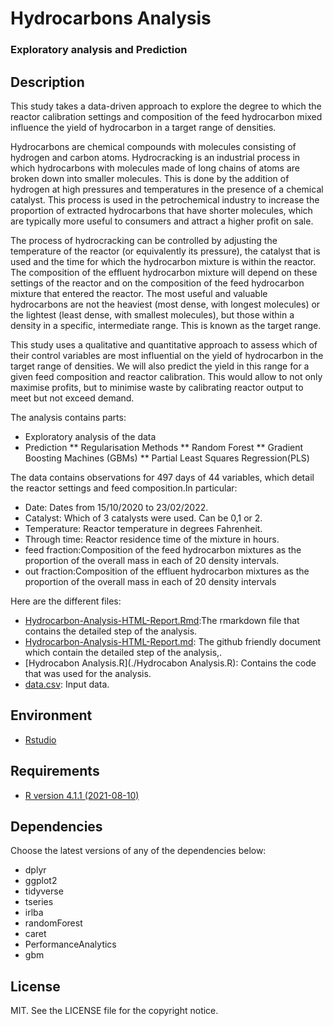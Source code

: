 # Hydrocarbons Analysis
### Exploratory analysis and Prediction

## Description

This study takes a data-driven approach to explore the degree to which the reactor calibration settings and composition of the feed hydrocarbon mixed influence the yield of hydrocarbon in a target range of densities. 

Hydrocarbons are chemical compounds with molecules consisting of hydrogen and carbon atoms. Hydrocracking is an industrial process in which hydrocarbons with molecules made of long chains of atoms are broken down into smaller molecules. This is done by the addition of hydrogen at high pressures and temperatures in the presence of a chemical catalyst. This process is used in the petrochemical industry to increase the proportion of extracted hydrocarbons that have shorter molecules, which are typically more useful to consumers and attract a higher profit on sale.

The process of hydrocracking can be controlled by adjusting the temperature of the reactor (or equivalently its pressure), the catalyst that is used and the time for which the hydrocarbon mixture is within the reactor. The composition of the effluent hydrocarbon mixture will depend on these settings of the reactor and on the composition of the feed hydrocarbon mixture that entered the reactor.
The most useful and valuable hydrocarbons are not the heaviest (most dense, with longest molecules) or the lightest (least dense, with smallest molecules), but those within a density in a specific, intermediate range. This is known as the target range.

This study uses a qualitative and quantitative approach to assess which of their control variables are most influential on the yield of hydrocarbon in the target range of densities. We will also predict the yield in this range for a given feed composition and reactor calibration. This would allow to not only maximise profits, but to minimise waste by calibrating reactor output to meet but not exceed demand.

The analysis contains parts:

* Exploratory analysis of the data
* Prediction
** Regularisation Methods
** Random Forest
** Gradient Boosting Machines (GBMs)
** Partial Least Squares Regression(PLS)

The data contains observations for 497 days of 44 variables, which detail the reactor settings and feed composition.In particular:

* Date: Dates from 15/10/2020 to 23/02/2022.
* Catalyst:  Which of 3 catalysts were used. Can be 0,1 or 2.
* Temperature:  Reactor temperature in degrees Fahrenheit.
* Through time: Reactor residence time of the mixture in hours. 
* feed fraction:Composition of the feed hydrocarbon mixtures as the proportion of the overall mass in each of 20 density intervals.
* out fraction:Composition of the effluent hydrocarbon mixtures as the proportion of the overall mass in each of 20 density intervals

Here are the different files:
* [Hydrocarbon-Analysis-HTML-Report.Rmd](./Hydrocarbon-Analysis-HTML-Report.Rmd):The rmarkdown file that contains the detailed step of the analysis.
* [Hydrocarbon-Analysis-HTML-Report.md](./Hydrocarbon-Analysis-HTML-Report.md): The github friendly document which contain the detailed step of the analysis,.
* [Hydrocabon Analysis.R](./Hydrocabon Analysis.R): Contains the code that was used for the analysis.
* [data.csv](./data.csv): Input data.

## Environment

* [Rstudio]([https://www.rstudio.com/])

## Requirements

* [R version 4.1.1 (2021-08-10)](https://www.r-project.org/)

## Dependencies

Choose the latest versions of any of the dependencies below:
* dplyr
* ggplot2
* tidyverse
* tseries
* irlba
* randomForest
* caret
* PerformanceAnalytics
* gbm

## License

MIT. See the LICENSE file for the copyright notice.
